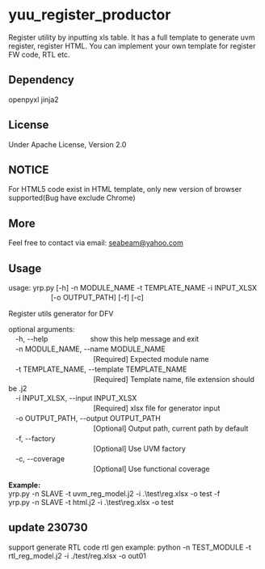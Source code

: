 # yuu_register_productor
Register utility by inputting xls table.
It has a full template to generate uvm register, register HTML. You can implement your own template for register FW code, RTL etc.

## Dependency
openpyxl jinja2

## License
Under Apache License, Version 2.0

## NOTICE
For HTML5 code exist in HTML template, only new version of browser supported(Bug have exclude Chrome)

## More
Feel free to contact via email: seabeam@yahoo.com

## Usage
usage: yrp.py [-h] -n MODULE_NAME -t TEMPLATE_NAME -i INPUT_XLSX  
　　　　　　[-o OUTPUT_PATH] [-f] [-c]

Register utils generator for DFV

optional arguments:  
　-h, --help　　　　　　show this help message and exit  
　-n MODULE_NAME, --name MODULE_NAME  
　　　　　　　　　　　　[Required] Expected module name  
　-t TEMPLATE_NAME, --template TEMPLATE_NAME  
　　　　　　　　　　　　[Required] Template name, file extension should be .j2  
　-i INPUT_XLSX, --input INPUT_XLSX  
　　　　　　　　　　　　[Required] xlsx file for generator input  
　-o OUTPUT_PATH, --output OUTPUT_PATH  
　　　　　　　　　　　　[Optional] Output path, current path by default  
　-f, --factory  
　　　　　　　　　　　　[Optional] Use UVM factory  
　-c, --coverage  
　　　　　　　　　　　　[Optional] Use functional coverage  

**Example:**  
yrp.py -n SLAVE -t uvm_reg_model.j2 -i .\test\reg.xlsx -o test -f  
yrp.py -n SLAVE -t html.j2 -i .\test\reg.xlsx -o test

## update 230730
support generate RTL code
  rtl gen example:
  python -n TEST_MODULE -t rtl_reg_model.j2 -i ./test/reg.xlsx -o out01

